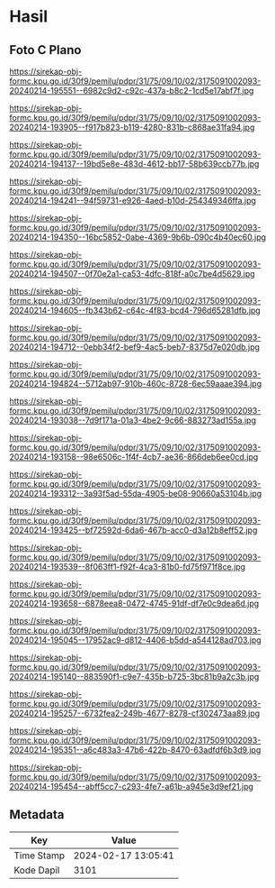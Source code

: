 # Hasil

## Foto C Plano

https://sirekap-obj-formc.kpu.go.id/30f9/pemilu/pdpr/31/75/09/10/02/3175091002093-20240214-195551--6982c9d2-c92c-437a-b8c2-1cd5e17abf7f.jpg

https://sirekap-obj-formc.kpu.go.id/30f9/pemilu/pdpr/31/75/09/10/02/3175091002093-20240214-193905--f917b823-b119-4280-831b-c868ae31fa94.jpg

https://sirekap-obj-formc.kpu.go.id/30f9/pemilu/pdpr/31/75/09/10/02/3175091002093-20240214-194137--19bd5e8e-483d-4612-bb17-58b639ccb77b.jpg

https://sirekap-obj-formc.kpu.go.id/30f9/pemilu/pdpr/31/75/09/10/02/3175091002093-20240214-194241--94f59731-e926-4aed-b10d-254349346ffa.jpg

https://sirekap-obj-formc.kpu.go.id/30f9/pemilu/pdpr/31/75/09/10/02/3175091002093-20240214-194350--16bc5852-0abe-4369-9b6b-090c4b40ec60.jpg

https://sirekap-obj-formc.kpu.go.id/30f9/pemilu/pdpr/31/75/09/10/02/3175091002093-20240214-194507--0f70e2a1-ca53-4dfc-818f-a0c7be4d5629.jpg

https://sirekap-obj-formc.kpu.go.id/30f9/pemilu/pdpr/31/75/09/10/02/3175091002093-20240214-194605--fb343b62-c64c-4f83-bcd4-796d65281dfb.jpg

https://sirekap-obj-formc.kpu.go.id/30f9/pemilu/pdpr/31/75/09/10/02/3175091002093-20240214-194712--0ebb34f2-bef9-4ac5-beb7-8375d7e020db.jpg

https://sirekap-obj-formc.kpu.go.id/30f9/pemilu/pdpr/31/75/09/10/02/3175091002093-20240214-194824--5712ab97-910b-460c-8728-6ec59aaae394.jpg

https://sirekap-obj-formc.kpu.go.id/30f9/pemilu/pdpr/31/75/09/10/02/3175091002093-20240214-193038--7d9f171a-01a3-4be2-9c66-883273ad155a.jpg

https://sirekap-obj-formc.kpu.go.id/30f9/pemilu/pdpr/31/75/09/10/02/3175091002093-20240214-193158--98e6506c-1f4f-4cb7-ae36-866deb6ee0cd.jpg

https://sirekap-obj-formc.kpu.go.id/30f9/pemilu/pdpr/31/75/09/10/02/3175091002093-20240214-193312--3a93f5ad-55da-4905-be08-90660a53104b.jpg

https://sirekap-obj-formc.kpu.go.id/30f9/pemilu/pdpr/31/75/09/10/02/3175091002093-20240214-193425--bf72592d-6da6-467b-acc0-d3a12b8eff52.jpg

https://sirekap-obj-formc.kpu.go.id/30f9/pemilu/pdpr/31/75/09/10/02/3175091002093-20240214-193539--8f063ff1-f92f-4ca3-81b0-fd75f971f8ce.jpg

https://sirekap-obj-formc.kpu.go.id/30f9/pemilu/pdpr/31/75/09/10/02/3175091002093-20240214-193658--6878eea8-0472-4745-91df-df7e0c9dea6d.jpg

https://sirekap-obj-formc.kpu.go.id/30f9/pemilu/pdpr/31/75/09/10/02/3175091002093-20240214-195045--17952ac9-d812-4406-b5dd-a544128ad703.jpg

https://sirekap-obj-formc.kpu.go.id/30f9/pemilu/pdpr/31/75/09/10/02/3175091002093-20240214-195140--883590f1-c9e7-435b-b725-3bc81b9a2c3b.jpg

https://sirekap-obj-formc.kpu.go.id/30f9/pemilu/pdpr/31/75/09/10/02/3175091002093-20240214-195257--6732fea2-249b-4677-8278-cf302473aa89.jpg

https://sirekap-obj-formc.kpu.go.id/30f9/pemilu/pdpr/31/75/09/10/02/3175091002093-20240214-195351--a6c483a3-47b6-422b-8470-63adfdf6b3d9.jpg

https://sirekap-obj-formc.kpu.go.id/30f9/pemilu/pdpr/31/75/09/10/02/3175091002093-20240214-195454--abff5cc7-c293-4fe7-a61b-a945e3d9ef21.jpg


## Metadata

| Key        | Value               |
| ---------- | ------------------- |
| Time Stamp | 2024-02-17 13:05:41 |
| Kode Dapil | 3101                |



